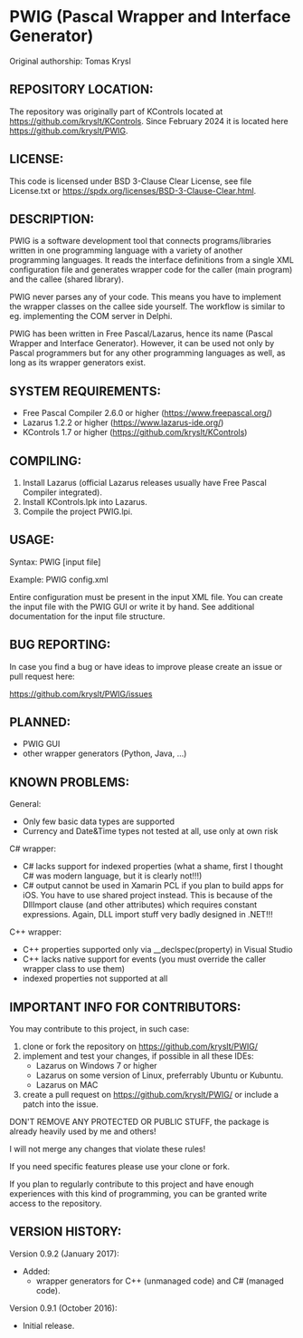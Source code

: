 # PWIG (Pascal Wrapper and Interface Generator)

Original authorship: Tomas Krysl

## REPOSITORY LOCATION:
The repository was originally part of KControls located at https://github.com/kryslt/KControls. 
Since February 2024 it is located here https://github.com/kryslt/PWIG.

## LICENSE:
This code is licensed under BSD 3-Clause Clear License, see file License.txt or https://spdx.org/licenses/BSD-3-Clause-Clear.html.

## DESCRIPTION:
PWIG is a software development tool that connects programs/libraries written in one programming language
with a variety of another programming languages. It reads the interface definitions
from a single XML configuration file and generates wrapper code for the caller (main program)
and the callee (shared library).

PWIG never parses any of your code.
This means you have to implement the wrapper classes on the callee side yourself.
The workflow is similar to eg. implementing the COM server in Delphi.

PWIG has been written in Free Pascal/Lazarus, hence its name (Pascal Wrapper and Interface Generator).
However, it can be used not only by Pascal programmers but for any other programming languages as well,
as long as its wrapper generators exist.

## SYSTEM REQUIREMENTS:
- Free Pascal Compiler 2.6.0 or higher (https://www.freepascal.org/)
- Lazarus 1.2.2 or higher (https://www.lazarus-ide.org/)
- KControls 1.7 or higher (https://github.com/kryslt/KControls)

## COMPILING:
1. Install Lazarus (official Lazarus releases usually have Free Pascal Compiler integrated).
1. Install KControls.lpk into Lazarus.
2. Compile the project PWIG.lpi.

## USAGE:

Syntax: PWIG [input file]

Example: PWIG config.xml

Entire configuration must be present in the input XML file.
You can create the input file with the PWIG GUI or write it by hand.
See additional documentation for the input file structure.

## BUG REPORTING:
In case you find a bug or have ideas to improve please create an issue or pull request here:

https://github.com/kryslt/PWIG/issues

## PLANNED:
- PWIG GUI
- other wrapper generators (Python, Java, ...)

## KNOWN PROBLEMS:
General:
 - Only few basic data types are supported
 - Currency and Date&Time types not tested at all, use only at own risk

C# wrapper:
 - C# lacks support for indexed properties (what a shame, first I thought C# was modern language, but it is clearly not!!!)
 - C# output cannot be used in Xamarin PCL if you plan to build apps for iOS. You have to use shared project instead.
   This is because of the DllImport clause (and other attributes) which requires constant expressions.
   Again, DLL import stuff very badly designed in .NET!!!

C++ wrapper:
 - C++ properties supported only via __declspec(property) in Visual Studio
 - C++ lacks native support for events (you must override the caller wrapper class to use them)
 - indexed properties not supported at all

## IMPORTANT INFO FOR CONTRIBUTORS:
You may contribute to this project, in such case:
1. clone or fork the repository on https://github.com/kryslt/PWIG/
2. implement and test your changes, if possible in all these IDEs:
   - Lazarus on Windows 7 or higher
   - Lazarus on some version of Linux, preferrably Ubuntu or Kubuntu.
   - Lazarus on MAC
3. create a pull request on https://github.com/kryslt/PWIG/ or include a patch into the issue.

DON'T REMOVE ANY PROTECTED OR PUBLIC STUFF, the package is already heavily used by me and others!

I will not merge any changes that violate these rules!

If you need specific features please use your clone or fork.

If you plan to regularly contribute to this project and have enough experiences with this kind of programming, you can be granted write access to the repository.

## VERSION HISTORY:
Version 0.9.2 (January 2017): 
- Added:
  - wrapper generators for C++ (unmanaged code) and C# (managed code).

Version 0.9.1 (October 2016): 
- Initial release.

